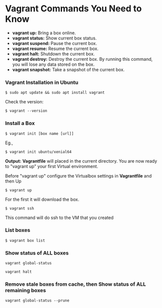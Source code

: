 # Vagrant Commands You Need to Know

* **vagrant up:** Bring a box online.
* **vagrant status:** Show current box status.
* **vagrant suspend:** Pause the current box.
* **vagrant resume:** Resume the current box.
* **vagrant halt:** Shutdown the current box.
* **vagrant destroy:** Destroy the current box. By running this command, you will lose any data stored on the box.
* **vagrant snapshot:** Take a snapshot of the current box.


### Vagrant Installation in Ubuntu

```
$ sudo apt update && sudo apt install vagrant
```

Check the version:

```
$ vagrant --version
```

### Install a Box 

```
$ vagrant init [box name [url]]
```

Eg.,

```
$ vagrant init ubuntu/xenial64
```

**Output:** **Vagrantfile** will placed in the current directory. You are now ready to "vagrant up" your first Virtual environment.

Before "vagrant up" configure the Virtualbox settings in **Vagrantfile** and then Up

```
$ vagrant up
```

For the first it will download the box.

```
$ vagrant ssh
```

This command will do ssh to the VM that you created


### List boxes

```
$ vagrant box list
```
### Show status of ALL boxes

```
vagrant global-status
```

```
vagrant halt
```

### Remove stale boxes from cache, then Show status of ALL remaining boxes

```
vagrant global-status --prune
```







  


